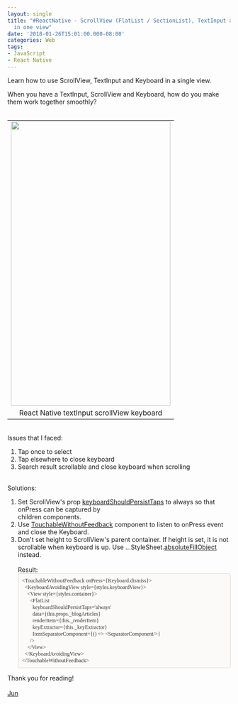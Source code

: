 ```yaml
---
layout: single
title: "#ReactNative - ScrollView (FlatList / SectionList), TextInput and Keyboard
  in one view"
date: '2018-01-26T15:01:00.000-08:00'
categories: Web
tags:
- JavaScript
- React Native
---
```

Learn how to use ScrollView, TextInput and Keyboard in a single view.  

<div class="separator" style="clear: both; text-align: left;">When you have a TextInput, ScrollView and Keyboard, how do you make them work together smoothly?</div><div class="separator" style="clear: both; text-align: center;"><br /></div><table align="center" cellpadding="0" cellspacing="0" class="tr-caption-container" style="margin-left: auto; margin-right: auto; text-align: center;"><tbody><tr><td style="text-align: center;"><a href="http://1.bp.blogspot.com/-tbo7ELI2KAM/WsMOuKQz12I/AAAAAAAABB4/DfqsQEzwObkO7Fd9YpAZ524OpwSsDIMWgCK4BGAYYCw/s1600/reactNative-textInput-scrollView-keyboard.jpeg" imageanchor="1" style="margin-left: auto; margin-right: auto;"><img border="0" height="640" src="https://1.bp.blogspot.com/-tbo7ELI2KAM/WsMOuKQz12I/AAAAAAAABB4/DfqsQEzwObkO7Fd9YpAZ524OpwSsDIMWgCK4BGAYYCw/s640/reactNative-textInput-scrollView-keyboard.jpeg" width="360" /></a></td></tr><tr><td class="tr-caption" style="text-align: center;">React Native textInput scrollView keyboard</td></tr></tbody></table><div class="separator" style="clear: both; text-align: center;"><br /></div><div class="separator" style="clear: both;">Issues that I faced:</div><div class="separator" style="clear: both;"></div><ol><li>Tap once to select</li><li>Tap elsewhere to close keyboard</li><li>Search result scrollable and close keyboard when scrolling&nbsp;</li></ol><br /><div class="separator" style="clear: both;">Solutions:</div><div class="separator" style="clear: both;"></div><ol><li>Set ScrollView's prop <a href="https://facebook.github.io/react-native/docs/scrollview.html#keyboardshouldpersisttaps" target="_blank">keyboardShouldPersistTaps</a> to always so that onPress can be captured by<br />children components.</li><li>Use&nbsp;<a href="https://facebook.github.io/react-native/docs/touchablewithoutfeedback.html" target="_blank">TouchableWithoutFeedback</a>&nbsp;component to listen to onPress event and close the Keyboard.&nbsp;</li><li>Don't set height to ScrollView's parent container. If height is set, it is not scrollable when keyboard is up. Use&nbsp;...StyleSheet.<a href="https://facebook.github.io/react-native/docs/stylesheet.html#absolutefillobject" target="_blank">absoluteFillObject</a> instead.<br /><br />Result:<br /><div style="-en-codeblock: true; background-color: #fbfaf8; border-bottom-left-radius: 4px; border-bottom-right-radius: 4px; border-top-left-radius: 4px; border-top-right-radius: 4px; border: 1px solid rgba(0, 0, 0, 0.14902); box-sizing: border-box; color: #333333; font-family: Monaco, Menlo, Consolas, 'Courier New', monospace; font-size: 12px; padding: 8px;"><div><span style="font-family: &quot;monaco&quot;;">&lt;TouchableWithoutFeedback onPress={Keyboard.dismiss}&gt;</span></div><div><span style="font-family: &quot;monaco&quot;;">&nbsp;&nbsp;&lt;KeyboardAvoidingView style={styles.keyboardView}&gt;</span></div><div><span style="font-family: &quot;monaco&quot;;">&nbsp;&nbsp;&nbsp;&nbsp;&lt;View style={styles.container}&gt;</span></div><div><span style="font-family: &quot;monaco&quot;;">&nbsp;&nbsp;&nbsp;&nbsp;&nbsp;&nbsp;&lt;FlatList</span></div><div><span style="font-family: &quot;monaco&quot;;">&nbsp;&nbsp;&nbsp;&nbsp;&nbsp;&nbsp;&nbsp;&nbsp;keyboardShouldPersistTaps='always'</span></div><div><span style="font-family: &quot;monaco&quot;;">&nbsp;&nbsp;&nbsp;&nbsp;&nbsp;&nbsp;&nbsp;&nbsp;data={this.props._blogArticles}</span></div><div><span style="font-family: &quot;monaco&quot;;">&nbsp;&nbsp;&nbsp;&nbsp;&nbsp;&nbsp;&nbsp;&nbsp;renderItem={this._renderItem}</span></div><div><span style="font-family: &quot;monaco&quot;;">&nbsp;&nbsp;&nbsp;&nbsp;&nbsp;&nbsp;&nbsp;&nbsp;keyExtractor={this._keyExtractor}</span></div><div><span style="font-family: &quot;monaco&quot;;">&nbsp;&nbsp;&nbsp;&nbsp;&nbsp;&nbsp;&nbsp;&nbsp;ItemSeparatorComponent={() =&gt; &lt;SeparatorComponent/&gt;}</span></div><div><span style="font-family: &quot;monaco&quot;;">&nbsp;&nbsp;&nbsp;&nbsp;&nbsp;&nbsp;/&gt;</span></div><div><span style="font-family: &quot;monaco&quot;;">&nbsp;&nbsp;&nbsp;&nbsp;&lt;/View&gt;</span></div><div><span style="font-family: &quot;monaco&quot;;">&nbsp;&nbsp;&lt;/KeyboardAvoidingView&gt;</span></div><div><span style="font-family: &quot;monaco&quot;;">&lt;/TouchableWithoutFeedback&gt;</span></div></div></li></ol>Thank you for reading!<br /><br /><a href="http://www.language-diary.com/p/jun711-language-diary.html" target="_blank">Jun</a><br /><div><br /></div>